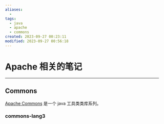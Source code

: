 ```yaml
---
aliases:
  - 
tags:
  - java
  - apache
  - commons
created: 2023-09-27 00:23:11
modified: 2023-09-27 00:56:18
---
```

# Apache 相关的笔记

---

## Commons

[Apache Commons](https://commons.apache.org/) 是一个 java 工具类类库系列。

### commons-lang3


